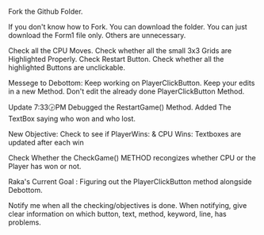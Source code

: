 Fork the Github Folder.

If you don't know how to Fork. You can download the folder. You can just download the Form1 file only. Others are unnecessary.

Check all the CPU Moves.
Check whether all the small 3x3 Grids are Highlighted Properly.
Check Restart Button.
Check whether all the highlighted Buttons are unclickable.

Messege to Debottom: Keep working on PlayerClickButton. Keep your edits in a new Method. Don't edit the already done PlayerClickButton Method. 



Update 7:33🕞PM
Debugged the RestartGame() Method.
Added The TextBox saying who won and who lost.

New Objective: Check to see if 
PlayerWins: & CPU Wins: 
Textboxes are updated after each win

Check Whether the CheckGame() METHOD recongizes whether CPU or the Player has won or not.

Raka's Current Goal : Figuring out the PlayerClickButton method alongside Debottom.


Notify me when all the checking/objectives is done. When notifying, give clear information on which button, text, method, keyword, line, has problems.
